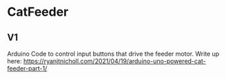 # CatFeeder

## V1
Arduino Code to control input buttons that drive the feeder motor. Write up here: https://ryanjtnicholl.com/2021/04/19/arduino-uno-powered-cat-feeder-part-1/
